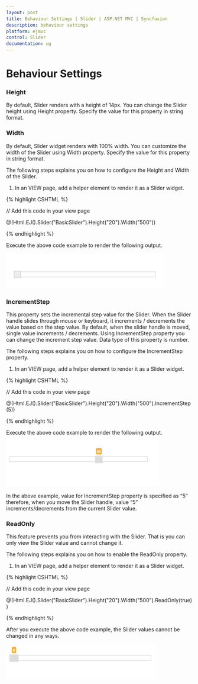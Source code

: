 ```yaml
---
layout: post
title: Behaviour Settings | Slider | ASP.NET MVC | Syncfusion
description: behaviour settings
platform: ejmvc
control: Slider
documentation: ug
---
```


# Behaviour Settings

### Height

By default, Slider renders with a height of 14px. You can change the Slider height using Height property. Specify the value for this property in string format.

### Width

By default, Slider widget renders with 100% width. You can customize the width of the Slider using Width property. Specify the value for this property in string format.

The following steps explains you on how to configure the Height and Width of the Slider.

1. In an VIEW page, add a helper element to render it as a Slider widget.

{% highlight CSHTML %}

// Add this code in your view page 

@(Html.EJ().Slider("BasicSlider").Height("20").Width("500"))

{% endhighlight %}

Execute the above code example to render the following output.

![](Behaviour-Settings_images/Behaviour-Settings_img1.png)



### IncrementStep

This property sets the incremental step value for the Slider. When the Slider handle slides through mouse or keyboard, it increments / decrements the value based on the step value. By default, when the slider handle is moved, single value increments / decrements. Using IncrementStep property you can change the increment step value. Data type of this property is number.

The following steps explains you on how to configure the IncrementStep property.

1. In an VIEW page, add a helper element to render it as a Slider widget.


{% highlight CSHTML %}

// Add this code in your view page 

@(Html.EJ().Slider("BasicSlider").Height("20").Width("500").IncrementStep(5))

{% endhighlight %}

Execute the above code example to render the following output.

![](Behaviour-Settings_images/Behaviour-Settings_img2.png)



In the above example, value for IncrementStep property is specified as “5” therefore, when you move the Slider handle, value “5” increments/decrements from the current Slider value.

### ReadOnly

This feature prevents you from interacting with the Slider. That is you can only view the Slider value and cannot change it.

The following steps explains you on how to enable the ReadOnly property.

1. In an VIEW page, add a helper element to render it as a Slider widget.

{% highlight CSHTML %}

// Add this code in your view page

@(Html.EJ().Slider("BasicSlider").Height("20").Width("500").ReadOnly(true))

{% endhighlight %}

After you execute the above code example, the Slider values cannot be changed in any ways.

![](Behaviour-Settings_images/Behaviour-Settings_img3.png)





